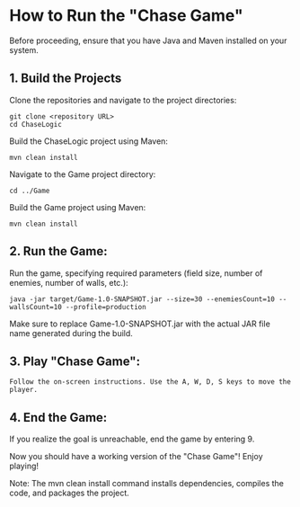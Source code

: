 # How to Run the "Chase Game"
Before proceeding, ensure that you have Java and Maven installed on your system.

## 1. Build the Projects

Clone the repositories and navigate to the project directories:

    git clone <repository URL>
    cd ChaseLogic

Build the ChaseLogic project using Maven:

    mvn clean install

Navigate to the Game project directory:

    cd ../Game

Build the Game project using Maven:

    mvn clean install

## 2. Run the Game:

Run the game, specifying required parameters (field size, number of enemies, number of walls, etc.):

    java -jar target/Game-1.0-SNAPSHOT.jar --size=30 --enemiesCount=10 --wallsCount=10 --profile=production

Make sure to replace Game-1.0-SNAPSHOT.jar with the actual JAR file name generated during the build.

## 3. Play "Chase Game":
    Follow the on-screen instructions. Use the A, W, D, S keys to move the player. 

## 4. End the Game:

If you realize the goal is unreachable, end the game by entering 9.

Now you should have a working version of the "Chase Game"! Enjoy playing!

Note: The mvn clean install command installs dependencies, compiles the code, and packages the project.
